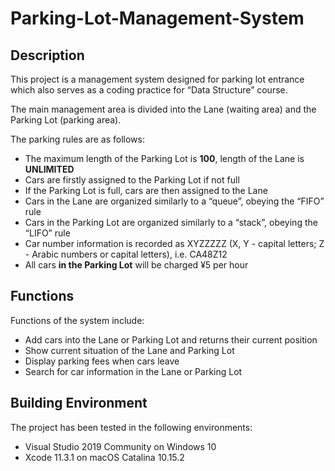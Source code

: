 # Parking-Lot-Management-System
## Description
This project is a management system designed for parking lot entrance which also serves as a coding practice for “Data Structure” course.

The main management area is divided into the Lane (waiting area) and the Parking Lot (parking area). 

The parking rules are as follows:
* The maximum length of the Parking Lot is **100**, length of the Lane is **UNLIMITED**
* Cars are firstly assigned to the Parking Lot if not full
* If the Parking Lot is full, cars are then assigned to the Lane
* Cars in the Lane are organized similarly to a “queue”, obeying the “FIFO” rule 
* Cars in the Parking Lot are organized similarly to a “stack”, obeying the “LIFO” rule
* Car number information is recorded as XYZZZZZ (X, Y - capital letters; Z - Arabic numbers or capital letters), i.e. CA48Z12
* All cars **in the Parking Lot** will be charged ¥5 per hour

## Functions
Functions of the system include:
* Add cars into the Lane or Parking Lot and returns their current position
* Show current situation of the Lane and Parking Lot
* Display parking fees when cars leave
* Search for car information in the Lane or Parking Lot

## Building Environment
The project has been tested in the following environments:
* Visual Studio 2019 Community on Windows 10
* Xcode 11.3.1 on macOS Catalina 10.15.2
